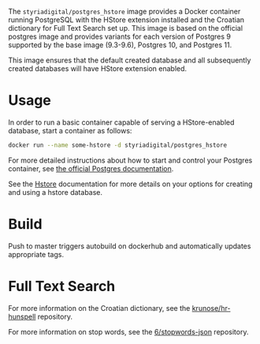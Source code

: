The `styriadigital/postgres_hstore` image provides a Docker container running
PostgreSQL with the HStore extension installed and the Croatian dictionary for
Full Text Search set up. This image is based on the official postgres image
and provides variants for each version of Postgres 9 supported by the base
image (9.3-9.6), Postgres 10, and Postgres 11.

This image ensures that the default created database and all subsequently
created databases will have HStore extension enabled.

# Usage
In order to run a basic container capable of serving a HStore-enabled database,
start a container as follows:

```sh
docker run --name some-hstore -d styriadigital/postgres_hstore
```

For more detailed instructions about how to start and control your Postgres
container, see [the official Postgres documentation](https://hub.docker.com/_/postgres).

See the [Hstore](http://postgresguide.com/cool/hstore.html) documentation
for more details on your options for creating and using a hstore database.

# Build

Push to master triggers autobuild on dockerhub and automatically updates appropriate tags.

# Full Text Search

For more information on the Croatian dictionary, see the
[krunose/hr-hunspell](https://github.com/krunose/hr-hunspell) repository.

For more information on stop words, see the
[6/stopwords-json](https://github.com/6/stopwords-json) repository.
